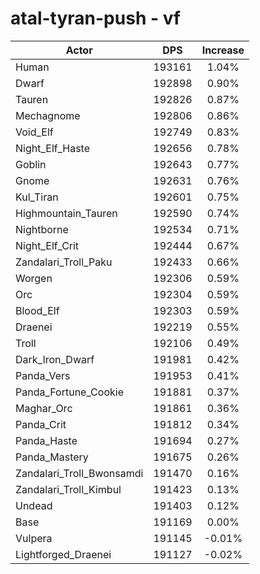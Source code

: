 # atal-tyran-push - vf
| Actor | DPS | Increase |
|---|:---:|:---:|
|Human|193161|1.04%|
|Dwarf|192898|0.90%|
|Tauren|192826|0.87%|
|Mechagnome|192806|0.86%|
|Void_Elf|192749|0.83%|
|Night_Elf_Haste|192656|0.78%|
|Goblin|192643|0.77%|
|Gnome|192631|0.76%|
|Kul_Tiran|192601|0.75%|
|Highmountain_Tauren|192590|0.74%|
|Nightborne|192534|0.71%|
|Night_Elf_Crit|192444|0.67%|
|Zandalari_Troll_Paku|192433|0.66%|
|Worgen|192306|0.59%|
|Orc|192304|0.59%|
|Blood_Elf|192303|0.59%|
|Draenei|192219|0.55%|
|Troll|192106|0.49%|
|Dark_Iron_Dwarf|191981|0.42%|
|Panda_Vers|191953|0.41%|
|Panda_Fortune_Cookie|191881|0.37%|
|Maghar_Orc|191861|0.36%|
|Panda_Crit|191812|0.34%|
|Panda_Haste|191694|0.27%|
|Panda_Mastery|191675|0.26%|
|Zandalari_Troll_Bwonsamdi|191470|0.16%|
|Zandalari_Troll_Kimbul|191423|0.13%|
|Undead|191403|0.12%|
|Base|191169|0.00%|
|Vulpera|191145|-0.01%|
|Lightforged_Draenei|191127|-0.02%|
